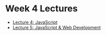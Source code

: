 # Week 4 Lectures

- [Lecture 4: JavaScript](https://app.mural.co/t/dialexa9735/m/dialexa9735/1663375680458/905047dc7975e58a27a61f5b4588a6c613ad298d?sender=1ce8732a-2688-4fcc-8012-ca34adc13c8f)
- [Lecture 5: JavaScript & Web Development](https://app.mural.co/t/dialexa9735/m/dialexa9735/1664216594310/a7e7d10a2224d58146c3492f8e183f824c87fb73?sender=497cd0a4-5692-4a53-b4bd-2f56e2e7637f)